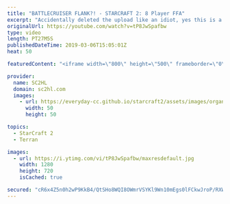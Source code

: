 ```yaml
---
title: "BATTLECRUISER FLANK?! - STARCRAFT 2: 8 Player FFA"
excerpt: "Accidentally deleted the upload like an idiot, yes this is a reupload.  A crazy Starcraft 2: FFA between 8 european/Asian streamers. Featuring players such as Lowko, Rotterdam, BeastyQT. A big game with Battlecruisers, Carriers  ► Enjoy the content? Buy me a coffee! https://www.buymeacoffee.com/SC2HL"
originalUrl: https://youtube.com/watch?v=tP8JwSpafbw
type: video
length: PT27M5S
publishedDateTime: 2019-03-06T15:05:01Z
heat: 50

featuredContent: "<iframe width=\"800\" height=\"500\" frameborder=\"0\" src=\"https://www.youtube.com/embed/tP8JwSpafbw\" allow=\"accelerometer; autoplay; encrypted-media; gyroscope; picture-in-picture\" allowfullscreen></iframe>"

provider:
  name: SC2HL
  domain: sc2hl.com
  images:
    - url: https://everyday-cc.github.io/starcraft2/assets/images/organizations/sc2hl.com-50x50.jpg
      width: 50
      height: 50

topics:
  - StarCraft 2
  - Terran

images:
  - url: https://i.ytimg.com/vi/tP8JwSpafbw/maxresdefault.jpg
    width: 1280
    height: 720
    isCached: true

secured: "cR6x4Z5n0h2wP9KkB4/QtSHo8WQI8OWmrVSYKl9Wn10mEgs0lFCkwJroP/RXWuxX3ZbeptZt/uLFf0ky4gqnX00keHH2/NC5M3PJcmnPYrS9dwfYWpqziUBWdqfAgbYPOE4NvohNo18A19ps05IAwF100gGyWV2d1EPJm7PWijSbcn/Wckj3WkQuldhBREMulX5aRK/w46qmdRpXG/OgftNb18pWs3T6YKXf+QSRL+SXOErFrOi4O3PyI/nM2mdyRid8TjKUmqiFhITlXUqAezDgBPAgDAAJQy0f8Ejnswn2MXeqYwupAL0h3lYxlRsNMBGh6odOhO7MBjF7kty9mpEtC41DRPfhO5QuwYLqnN5NU8dLb3gUIvKbvY5iIn4KxeoS1BpQNjc4oeW37s/jNkFx9yfbNrtxFYqcUmEjPJU=;o6sVoNcpHE0RunAma/uGjQ=="
---
```


